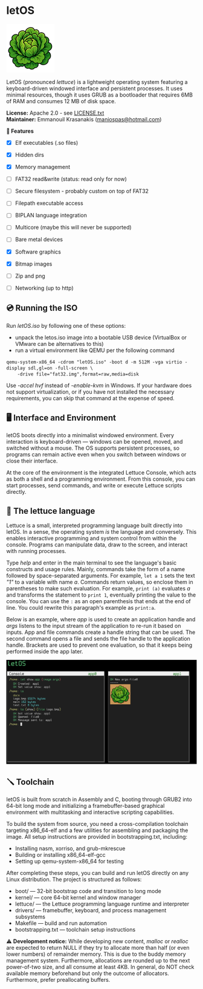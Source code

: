 # letOS

![lettuce logo](disk/logo.bmp)

LetOS (pronounced *lettuce*) is a lightweight operating system featuring a keyboard-driven windowed interface and persistent processes. It uses minimal resources, though it uses GRUB as a bootloader that requires 6MB of RAM and consumes 12 MB of disk space.

**License:** Apache 2.0 - see [LICENSE.txt](LICENSE.txt)<br>
**Maintainer:** Emmanouil Krasanakis (maniospas@hotmail.com)


**🧱 Features**

- [x] Elf executables (.so files)
- [x] Hidden dirs
- [x] Memory management
- [ ] FAT32 read&write (status: read only for now)
- [ ] Secure filesystem - probably custom on top of FAT32
- [ ] Filepath executable access
- [ ] BIPLAN language integration
- [ ] Multicore (maybe this will never be supported)
- [ ] Bare metal devices
- [x] Software graphics
- [x] Bitmap images
- [ ] Zip and png
- [ ] Networking (up to http)


## 💿 Running the ISO

Run *letOS.iso* by following one of these options:
- unpack the letos.iso image into a bootable USB device (VirtualBox or VMware can be alternatives to this)
- run a virtual environment like QEMU per the following command

```
qemu-system-x86_64 -cdrom "letOS.iso" -boot d -m 512M -vga virtio -display sdl,gl=on -full-screen \
    -drive file="fat32.img",format=raw,media=disk 
```

Use *-accel hvf* instead of *-enable-kvm* in Windows. If your hardware does not support virtualization, or if you have not installed the necessary requirements, you can skip that command at the expense of speed.


## 🖥️ Interface and Environment

letOS boots directly into a minimalist windowed environment.
Every interaction is keyboard-driven — windows can be opened, moved, and switched without a mouse.
The OS supports persistent processes, so programs can remain active even when you switch between windows or close their interface.

At the core of the environment is the integrated Lettuce Console, which acts as both a shell and a programming environment.
From this console, you can start processes, send commands, and write or execute Lettuce scripts directly.

## 🥬 The lettuce language

Lettuce is a small, interpreted programming language built directly into letOS. In a sense, the operating system *is* the language and conversely. This enables interactive programming and system control from within the console. Programs can manipulate data, draw to the screen, and interact with running processes.

Type *help* and enter in the main terminal to see the language's basic constructs and usage rules. Mainly, commands take the form of a name followed by space-separated arguments. For example, `let a 1` sets the text *"1"* to a variable with name *a*. Commands return values, so enclose them in parentheses to make such evaluation. For example, `print (a)` evaluates *a* and transforms the statement to `print 1`, eventually printing the value to the console. You can use the `:` as an open parenthesis that ends at the end of line. You could rewrite this paragraph's example as `print:a`. 

Below is an example, where *app* is used to create an application handle and *args* listens to the input stream of the application to re-run it based on inputs. App and file commands create a handle string that can be used. The second command opens a file and sends the file handle to the application handle. Brackets are used to prevent one evaluation, so that it keeps being performed inside the app later.

![docs/example.png](docs/example.png)

## 🪛 Toolchain

letOS is built from scratch in Assembly and C, booting through GRUB2 into 64-bit long mode and initializing a framebuffer-based graphical environment with multitasking and interactive scripting capabilities.

To build the system from source, you need a cross-compilation toolchain targeting x86_64-elf and a few utilities for assembling and packaging the image. All setup instructions are provided in bootstrapping.txt, including:

- Installing nasm, xorriso, and grub-mkrescue
- Building or installing x86_64-elf-gcc
- Setting up qemu-system-x86_64 for testing

After completing these steps, you can build and run letOS directly on any Linux distribution. The project is structured as follows:

- boot/ — 32-bit bootstrap code and transition to long mode
- kernel/ — core 64-bit kernel and window manager
- lettuce/ — the Lettuce programming language runtime and interpreter
- drivers/ — framebuffer, keyboard, and process management subsystems
- Makefile — build and run automation
- bootstrapping.txt — toolchain setup instructions

⚠️ **Development notice:** While developing new content, *malloc* or *realloc* are expected to return NULL if they try to allocate more than half (or even lower numbers) of remainder memory. This is due to the buddy memory management system. Furthermore, allocations are rounded up to the next power-of-two size, and all consume at least 4KB. In general, do NOT check available memory beforehand but only the outcome of allocators. Furthermore, prefer preallocating buffers.

